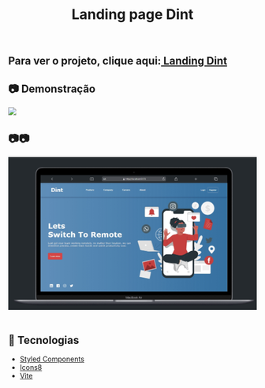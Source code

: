 <h1 align='center'>Landing page Dint</h1>

<br>

## Para ver o projeto, clique aqui:<a href="https://dint-page.netlify.app/"> Landing Dint</a>


## 📷 Demonstração

<div>
    <img src='MaterialMD/Landing_page_dirt.gif'>
</div>

## 📷📷

<div>
    <img src='MaterialMD/ImgLanding.jpeg' />
</div>

<br>

## 🚀 Tecnologias

- [Styled Components](https://styled-components.com/)
- [Icons8](https://icons8.com.br/)
- [Vite](https://github.com/axios/axios)
